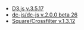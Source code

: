 - [D3.js v.3.5.17](https://d3js.org/)
- [dc-js/dc-js v.2.0.0 beta 26](https://github.com/dc-js/dc.js)
- [Square/Crossfilter v.1.3.12](https://github.com/square/crossfilter)